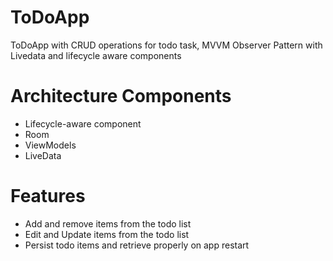 # ToDoApp
ToDoApp with CRUD operations for todo task, MVVM Observer Pattern with Livedata and lifecycle aware components

# Architecture Components
- Lifecycle-aware component
- Room
- ViewModels
- LiveData
# Features
- Add and remove items from the todo list
- Edit and Update items from the todo list
- Persist todo items and retrieve properly on app restart



